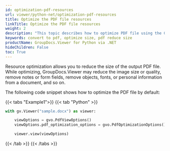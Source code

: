```yaml
---
id: optimization-pdf-resources
url: viewer/python-net/optimization-pdf-resources
title: Optimize the PDF file resources
linkTitle: Optimize the PDF file resources
weight: 2
description: "This topic describes how to optimize PDF file using the GroupDocs.Viewer Python API to reduce size."
keywords: convert to pdf, optimize size, pdf reduce size
productName: GroupDocs.Viewer for Python via .NET
hideChildren: False
toc: True
---
```

Resource optimization allows you to reduce the size of the output PDF file. While optimizing, GroupDocs.Viewer may reduce the image size or quality, remove notes or form fields, remove objects, fonts, or personal information from a document, and so on.

The following code snippet shows how to optimize the PDF file by default:

{{< tabs "Example1">}}
{{< tab "Python" >}}
```python
with gv.Viewer("sample.docx") as viewer:

    viewOptions = gvo.PdfViewOptions()
    viewOptions.pdf_optimization_options = gvo.PdfOptimizationOptions()

    viewer.view(viewOptions)
```
{{< /tab >}}
{{< /tabs >}}
